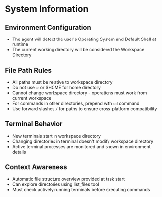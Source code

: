 # System Information

## Environment Configuration
- The agent will detect the user's Operating System and Default Shell at runtime
- The current working directory will be considered the Workspace Directory

## File Path Rules
- All paths must be relative to workspace directory
- Do not use ~ or $HOME for home directory
- Cannot change workspace directory - operations must work from current workspace
- For commands in other directories, prepend with `cd` command
- Use forward slashes `/` for paths to ensure cross-platform compatibility

## Terminal Behavior
- New terminals start in workspace directory
- Changing directories in terminal doesn't modify workspace directory
- Active terminal processes are monitored and shown in environment details

## Context Awareness
- Automatic file structure overview provided at task start
- Can explore directories using list_files tool
- Must check actively running terminals before executing commands